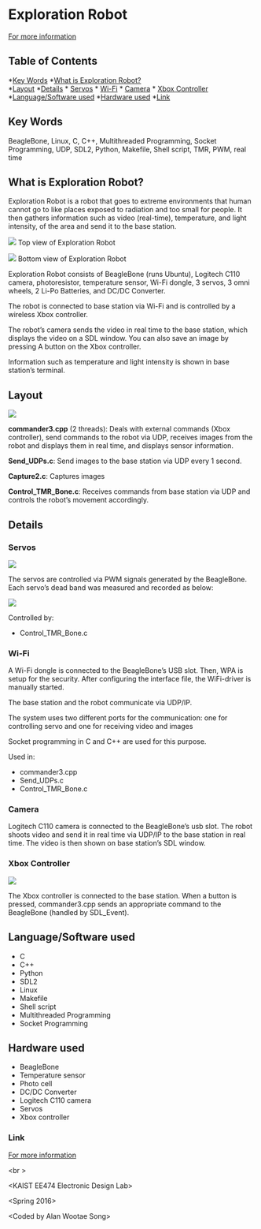 
# Exploration Robot
[For more information](https://awsong.000webhostapp.com/project/exploration_robot.html)

## Table of Contents
*[Key Words](#toc_key)
*[What is Exploration Robot?](#toc_whatis)  
*[Layout](#toc_layout)
*[Details](#toc_details)
    *   [Servos](#toc_servos)
    *   [Wi-Fi](#toc_wifi)
    *   [Camera](#toc_camera)
    *   [Xbox Controller](#toc_xbox)
*[Language/Software used](#toc_lan)
*[Hardware used](#toc_hard)
*[Link](#toc_link)

<a name="toc_key"/>

## Key Words

BeagleBone, Linux, C, C++, Multithreaded Programming, Socket Programming, UDP, SDL2, Python, Makefile, Shell script, TMR, PWM, real time

<a name="toc_whatis"/>

## What is Exploration Robot?

Exploration Robot is a robot that goes to extreme environments that human cannot go to like places exposed to radiation and too small for people. It then gathers information such as video (real-time), temperature, and light intensity, of the area and send it to the base station.

![](github_img/er_top.png)
Top view of Exploration Robot

![](github_img/er_bot.jpg)
Bottom view of Exploration Robot

Exploration Robot consists of BeagleBone (runs Ubuntu), Logitech C110 camera, photoresistor, temperature sensor, Wi-Fi dongle, 3 servos, 3 omni wheels, 2 Li-Po Batteries, and DC/DC Converter.

The robot is connected to base station via Wi-Fi and is controlled by a wireless Xbox controller.

The robot’s camera sends the video in real time to the base station, which displays the video on a SDL window. You can also save an image by pressing A button on the Xbox controller.

Information such as temperature and light intensity is shown in base station’s terminal.

<a name="toc_layout"/>

## Layout

![](github_img/er_layout.png)  

**commander3.cpp** (2 threads): Deals with external commands (Xbox controller), send commands to the robot via UDP, receives images from the robot and displays them in real time, and displays sensor information.

**Send_UDPs.c**: Send images to the base station via UDP every 1 second.

**Capture2.c**: Captures images

**Control_TMR_Bone.c**: Receives commands from base station via UDP and controls the robot’s movement accordingly.

<a name="toc_details"/>

## Details

<a name="toc_servos"/>

### Servos

![](github_img/er_circuit.png)  

The servos are controlled via PWM signals generated by the BeagleBone. Each servo’s dead band was measured and recorded as below:

![](github_img/er_chart.PNG)

Controlled by:

*   Control_TMR_Bone.c

<a name="toc_wifi"/>

### Wi-Fi

A Wi-Fi dongle is connected to the BeagleBone’s USB slot. Then, WPA is setup for the security. After configuring the interface file, the WiFi-driver is manually started.

The base station and the robot communicate via UDP/IP.

The system uses two different ports for the communication: one for controlling servo and one for receiving video and images

Socket programming in C and C++ are used for this purpose.

Used in:

*   commander3.cpp
*   Send_UDPs.c
*   Control_TMR_Bone.c

<a name="toc_camera"/>

### Camera

Logitech C110 camera is connected to the BeagleBone’s usb slot. The robot shoots video and send it in real time via UDP/IP to the base station in real time. The video is then shown on base station’s SDL window.

<a name="toc_xbox"/>

### Xbox Controller

![](github_img/er_xbox.png)

The Xbox controller is connected to the base station. When a button is pressed, commander3.cpp sends an appropriate command to the BeagleBone (handled by SDL_Event).

<a name="toc_lan"/>

## Language/Software used

*   C
*   C++
*   Python
*   SDL2
*   Linux
*   Makefile
*   Shell script
*   Multithreaded Programming
*   Socket Programming

<a name="toc_hard"/>

## Hardware used

*   BeagleBone
*   Temperature sensor
*   Photo cell
*   DC/DC Converter
*   Logitech C110 camera
*   Servos
*   Xbox controller

<a name="toc_link"/>

### Link
[For more information](https://awsong.000webhostapp.com/project/exploration_robot.html)

<br \>

\<KAIST EE474 Electronic Design Lab>

\<Spring 2016>

\<Coded by Alan Wootae Song>